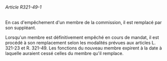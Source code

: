 ###### Article R321-49-1

En cas d'empêchement d'un membre de la commission, il est remplacé par son suppléant.

Lorsqu'un membre est définitivement empêché en cours de mandat, il est procédé à son remplacement selon les modalités prévues aux articles L. 321-23 et R. 321-49. Les fonctions du nouveau membre expirent à la date à laquelle auraient cessé celles du membre qu'il remplace.

